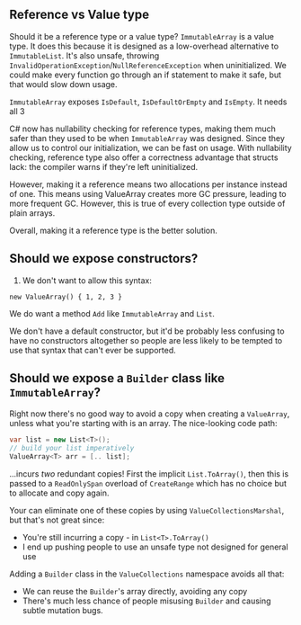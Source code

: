 ## Reference vs Value type

Should it be a reference type or a value type?
`ImmutableArray` is a value type. It does this because it is designed as a low-overhead alternative to
`ImmutableList`. It's also unsafe, throwing `InvalidOperationException`/`NullReferenceException`
when uninitialized. We could make every function go through an if statement to make it safe, but that would
slow down usage.

`ImmutableArray` exposes `IsDefault`, `IsDefaultOrEmpty` and `IsEmpty`. It needs all 3

C# now has nullability checking for reference types, making them much safer than they used to be when
`ImmutableArray` was designed. Since they allow us to control our initialization, we can be fast on usage.
With nullability checking, reference type also offer a correctness advantage that structs lack: the compiler 
warns if they're left uninitialized.

However, making it a reference means two allocations per instance instead of one. This means using ValueArray<T>
creates more GC pressure, leading to more frequent GC. However, this is true of every collection type outside of
plain arrays.

Overall, making it a reference type is the better solution.

## Should we expose constructors?

1. We don't want to allow this syntax:
```
new ValueArray() { 1, 2, 3 }
```

We do want a method `Add` like `ImmutableArray` and `List`.

We don't have a default constructor, but it'd be probably less confusing to have no constructors altogether so people are less likely to be tempted to use that syntax that can't ever be supported.

## Should we expose a `Builder` class like `ImmutableArray`?

Right now there's no good way to avoid a copy when creating a `ValueArray`, unless what you're starting with is an array.
The nice-looking code path:

```csharp
var list = new List<T>();
// build your list imperatively
ValueArray<T> arr = [.. list];
```
...incurs *two* redundant copies! First the implicit `List.ToArray()`, then this is passed to a `ReadOnlySpan` overload of `CreateRange` which has no choice but to allocate and copy again.

Your can eliminate one of these copies by using `ValueCollectionsMarshal`, but that's not great since:
- You're still incurring a copy - in `List<T>.ToArray()`
- I end up pushing people to use an unsafe type not designed for general use

Adding a `Builder` class in the `ValueCollections` namespace avoids all that:
- We can reuse the `Builder`'s array directly, avoiding any copy
- There's much less chance of people misusing `Builder` and causing subtle mutation bugs.

